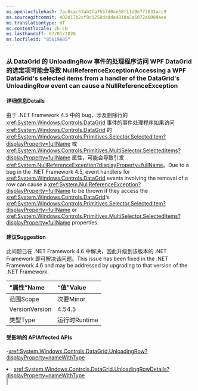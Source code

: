 ```yaml
---
ms.openlocfilehash: 7ac0cac53ab2fa7657d0ae58f11d9e777631acc9
ms.sourcegitcommit: e02d17b2cf9c1258dadda4810a5e6072a0089aee
ms.translationtype: HT
ms.contentlocale: zh-CN
ms.lasthandoff: 07/01/2020
ms.locfileid: "85619885"
---
```

### <a name="accessing-a-wpf-datagrids-selected-items-from-a-handler-of-the-datagrids-unloadingrow-event-can-cause-a-nullreferenceexception"></a><span data-ttu-id="746a3-101">从 DataGrid 的 UnloadingRow 事件的处理程序访问 WPF DataGrid 的选定项可能会导致 NullReferenceException</span><span class="sxs-lookup"><span data-stu-id="746a3-101">Accessing a WPF DataGrid's selected items from a handler of the DataGrid's UnloadingRow event can cause a NullReferenceException</span></span>

#### <a name="details"></a><span data-ttu-id="746a3-102">详细信息</span><span class="sxs-lookup"><span data-stu-id="746a3-102">Details</span></span>

<span data-ttu-id="746a3-103">由于 .NET Framework 4.5 中的 bug，涉及删除行的 <xref:System.Windows.Controls.DataGrid> 事件的事件处理程序如果访问 <xref:System.Windows.Controls.DataGrid> 的 <xref:System.Windows.Controls.Primitives.Selector.SelectedItem?displayProperty=fullName> 或 <xref:System.Windows.Controls.Primitives.MultiSelector.SelectedItems?displayProperty=fullName> 属性，可能会导致引发 <xref:System.NullReferenceException?displayProperty=fullName>。</span><span class="sxs-lookup"><span data-stu-id="746a3-103">Due to a bug in the .NET Framework 4.5, event handlers for <xref:System.Windows.Controls.DataGrid> events involving the removal of a row can cause a <xref:System.NullReferenceException?displayProperty=fullName> to be thrown if they access the <xref:System.Windows.Controls.DataGrid>'s <xref:System.Windows.Controls.Primitives.Selector.SelectedItem?displayProperty=fullName> or <xref:System.Windows.Controls.Primitives.MultiSelector.SelectedItems?displayProperty=fullName> properties.</span></span>

#### <a name="suggestion"></a><span data-ttu-id="746a3-104">建议</span><span class="sxs-lookup"><span data-stu-id="746a3-104">Suggestion</span></span>

<span data-ttu-id="746a3-105">此问题已在 .NET Framework 4.6 中解决，因此升级到该版本的 .NET Framework 即可解决该问题。</span><span class="sxs-lookup"><span data-stu-id="746a3-105">This issue has been fixed in the .NET Framework 4.6 and may be addressed by upgrading to that version of the .NET Framework.</span></span>

| <span data-ttu-id="746a3-106">“属性”</span><span class="sxs-lookup"><span data-stu-id="746a3-106">Name</span></span>    | <span data-ttu-id="746a3-107">“值”</span><span class="sxs-lookup"><span data-stu-id="746a3-107">Value</span></span>       |
|:--------|:------------|
| <span data-ttu-id="746a3-108">范围</span><span class="sxs-lookup"><span data-stu-id="746a3-108">Scope</span></span>   |<span data-ttu-id="746a3-109">次要</span><span class="sxs-lookup"><span data-stu-id="746a3-109">Minor</span></span>|
|<span data-ttu-id="746a3-110">Version</span><span class="sxs-lookup"><span data-stu-id="746a3-110">Version</span></span>|<span data-ttu-id="746a3-111">4.5</span><span class="sxs-lookup"><span data-stu-id="746a3-111">4.5</span></span>|
|<span data-ttu-id="746a3-112">类型</span><span class="sxs-lookup"><span data-stu-id="746a3-112">Type</span></span>|<span data-ttu-id="746a3-113">运行时</span><span class="sxs-lookup"><span data-stu-id="746a3-113">Runtime</span></span>

#### <a name="affected-apis"></a><span data-ttu-id="746a3-114">受影响的 API</span><span class="sxs-lookup"><span data-stu-id="746a3-114">Affected APIs</span></span>

-<xref:System.Windows.Controls.DataGrid.UnloadingRow?displayProperty=nameWithType></li><li><xref:System.Windows.Controls.DataGrid.UnloadingRowDetails?displayProperty=nameWithType></li></ul>|
